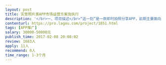 ```yaml
---                
layout: post       
title: 实景照片类APP市场运营方案及执行           
description: '</br>一、项目描述</br>“这一刻”是一款即时拍照分享APP，前期主要面向人群是休闲娱乐以及旅游人群</br> 我们需要您针对我们的产品，制定市场运营的方向、方法，并实操，希望您告诉我们您有信心达到的效果</br>二、主要功能点</br>“这一刻”的主要特点是：</br> 1）即拍即传——拍完即上传，只能第一时间分享眼前的内容；</br> 2）无限存储空间——对于公开分享的照片提供无限存储；</br> 3）结构化图片数据——所有照片会按照时间、城市、地点、时间等多重属性结构化存储，</br> 4）照片打赏——如果用户把某个地点或商家拍摄得很好，还可能获得赏金</br>三、可参考产品</br>类似产品有</br> 1）马蜂窝旗下的嗡嗡</br> 2）墨迹天气的时景</br> 3）面包旅行</br>四、人员要求</br> 1）丰富的市场运营经验，有成功案例</br> 2）思路宽资源广，不拘泥于买量等已经低效的传统方式</br> 3）了解了我们的产品并对之有兴趣，毕竟再厉害的大牛面对一点没兴趣的产品也会灵感枯竭</br> 4）我们抱着寻找合作伙伴的诚意，期待啦</br>'     
contenturl: https://pro.lagou.com/project/1851.html      
tags: [APP推广]            
salary: 30000-50000元          
publish_time: 2017-02-08 20:08:02         
review: 1683人                   
apply: 11人                   
recommend: 0人                   
time_range: 1-3个月              
---                 
```

